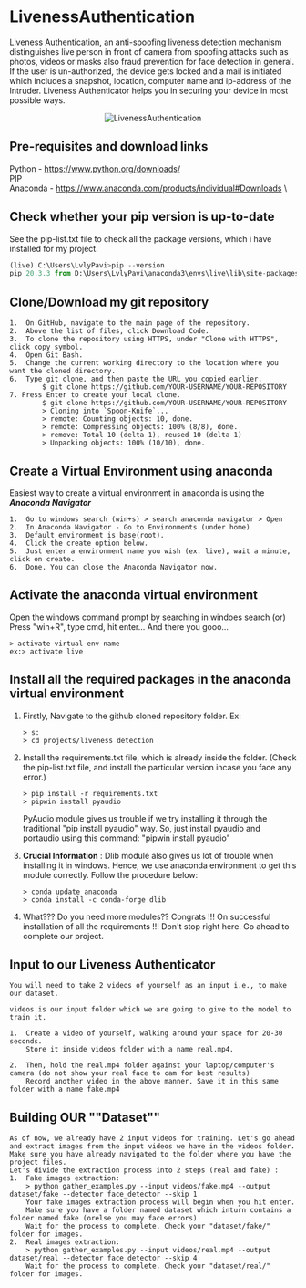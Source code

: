 # LivenessAuthentication

Liveness Authentication, an anti-spoofing liveness detection mechanism distinguishes live person in front of camera from spoofing attacks such as photos, videos or masks also fraud prevention for face detection in general. If the user is un-authorized, the device gets locked and a mail is initiated which includes a snapshot, location, computer name and ip-address of the Intruder. Liveness Authenticator helps you in securing your device in most possible ways.
 
<p align="center">
  <img  src="https://fcw.com/-/media/GIG/EDIT_SHARED/Identity/facialrecogalgorithm.jpg" alt="LivenessAuthentication">
</p>
 
## Pre-requisites and download links
 
 Python - https://www.python.org/downloads/ \
 PIP \
 Anaconda - https://www.anaconda.com/products/individual#Downloads \
 
 
## Check whether your pip version is up-to-date
See the pip-list.txt file to check all the package versions, which i have installed for my project.
```python
(live) C:\Users\LvlyPavi>pip --version
pip 20.3.3 from D:\Users\LvlyPavi\anaconda3\envs\live\lib\site-packages\pip (python 3.8)
```

## Clone/Download my git repository
```
1.  On GitHub, navigate to the main page of the repository.
2.  Above the list of files, click Download Code.
3.  To clone the repository using HTTPS, under "Clone with HTTPS", click copy symbol.
4.  Open Git Bash.
5.  Change the current working directory to the location where you want the cloned directory.
6.  Type git clone, and then paste the URL you copied earlier.
        $ git clone https://github.com/YOUR-USERNAME/YOUR-REPOSITORY
7. Press Enter to create your local clone.
        $ git clone https://github.com/YOUR-USERNAME/YOUR-REPOSITORY
        > Cloning into `Spoon-Knife`...
        > remote: Counting objects: 10, done.
        > remote: Compressing objects: 100% (8/8), done.
        > remove: Total 10 (delta 1), reused 10 (delta 1)
        > Unpacking objects: 100% (10/10), done.
```

## Create a Virtual Environment using anaconda
Easiest way to create a virtual environment in anaconda is using the ***Anaconda Navigator***
```
1.  Go to windows search (win+s) > search anaconda navigator > Open
2.  In Anaconda Navigator - Go to Environments (under home)
3.  Default environment is base(root). 
4.  Click the create option below.
5.  Just enter a environment name you wish (ex: live), wait a minute, click on create.
6.  Done. You can close the Anaconda Navigator now.
```

## Activate the anaconda virtual environment
Open the windows command prompt by searching in windoes search (or) Press "win+R", type cmd, hit enter... And there you gooo...
```
> activate virtual-env-name
ex:> activate live
```

## Install all the required packages in the anaconda virtual environment
1.  Firstly, Navigate to the github cloned repository folder. 
    Ex:
    ```
    > s:
    > cd projects/liveness detection
    ```
2.  Install the requirements.txt file, which is already inside the folder. (Check the pip-list.txt file, and install the particular version incase you face any error.)
    ```
    > pip install -r requirements.txt
    > pipwin install pyaudio
    ```
    PyAudio module gives us trouble if we try installing it through the traditional "pip install pyaudio" way. So, just install pyaudio and portaudio using this command: "pipwin     install pyaudio"
    
3.  **Crucial Information** : Dlib module also gives us lot of trouble when installing it in windows. Hence, we use anaconda environment to get this module correctly.
    Follow the procedure below:
    ```
    > conda update anaconda
    > conda install -c conda-forge dlib
    ```
4.  What??? Do you need more modules?? 
    Congrats !!! On successful installation of all the requirements !!! Don't stop right here. Go ahead to complete our project.
  
## Input to our Liveness Authenticator
```
You will need to take 2 videos of yourself as an input i.e., to make our dataset.

videos is our input folder which we are going to give to the model to train it.

1.  Create a video of yourself, walking around your space for 20-30 seconds. 
    Store it inside videos folder with a name real.mp4.

2.  Then, hold the real.mp4 folder against your laptop/computer's camera (do not show your real face to cam for best results)
    Record another video in the above manner. Save it in this same folder with a name fake.mp4
```

## Building OUR ""Dataset""
```
As of now, we already have 2 input videos for training. Let's go ahead and extract images from the input videos we have in the videos folder.
Make sure you have already navigated to the folder where you have the project files.
Let's divide the extraction process into 2 steps (real and fake) :
1.  Fake images extraction:
    > python gather_examples.py --input videos/fake.mp4 --output dataset/fake --detector face_detector --skip 1
    Your fake images extraction process will begin when you hit enter. 
    Make sure you have a folder named dataset which inturn contains a folder named fake (orelse you may face errors). 
    Wait for the process to complete. Check your "dataset/fake/" folder for images.
2.  Real images extraction:
    > python gather_examples.py --input videos/real.mp4 --output dataset/real --detector face_detector --skip 4
    Wait for the process to complete. Check your "dataset/real/" folder for images.
```
